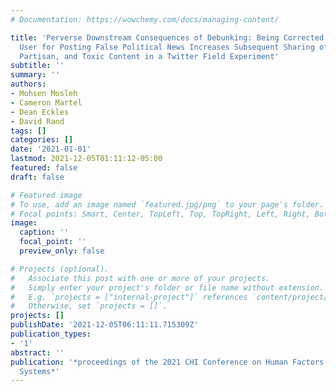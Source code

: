 ```yaml
---
# Documentation: https://wowchemy.com/docs/managing-content/

title: 'Perverse Downstream Consequences of Debunking: Being Corrected by Another
  User for Posting False Political News Increases Subsequent Sharing of Low Quality,
  Partisan, and Toxic Content in a Twitter Field Experiment'
subtitle: ''
summary: ''
authors:
- Mohsen Mosleh
- Cameron Martel
- Dean Eckles
- David Rand
tags: []
categories: []
date: '2021-01-01'
lastmod: 2021-12-05T01:11:12-05:00
featured: false
draft: false

# Featured image
# To use, add an image named `featured.jpg/png` to your page's folder.
# Focal points: Smart, Center, TopLeft, Top, TopRight, Left, Right, BottomLeft, Bottom, BottomRight.
image:
  caption: ''
  focal_point: ''
  preview_only: false

# Projects (optional).
#   Associate this post with one or more of your projects.
#   Simply enter your project's folder or file name without extension.
#   E.g. `projects = ["internal-project"]` references `content/project/deep-learning/index.md`.
#   Otherwise, set `projects = []`.
projects: []
publishDate: '2021-12-05T06:11:11.715309Z'
publication_types:
- '1'
abstract: ''
publication: '*proceedings of the 2021 CHI Conference on Human Factors in Computing
  Systems*'
---
```

